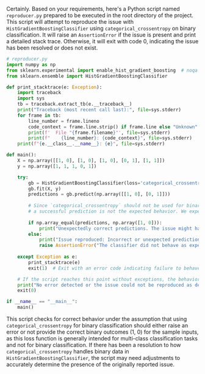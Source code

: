 Certainly. Based on your requirements, here's a Python script named `reproducer.py` prepared to be executed in the root directory of the project. This script will attempt to reproduce the issue with `HistGradientBoostingClassifier` using `categorical_crossentropy` on binary classification. It will raise an `AssertionError` if the issue is present and print a detailed stack trace. Otherwise, it will exit with code 0, indicating the issue has been resolved or does not exist.

```python
# reproducer.py
import numpy as np
from sklearn.experimental import enable_hist_gradient_boosting  # noqa
from sklearn.ensemble import HistGradientBoostingClassifier

def print_stacktrace(e: Exception):
    import traceback
    import sys
    tb = traceback.extract_tb(e.__traceback__)
    print("Traceback (most recent call last):", file=sys.stderr)
    for frame in tb:
        line_number = frame.lineno
        code_context = frame.line.strip() if frame.line else "Unknown"
        print(f'  File "{frame.filename}"', file=sys.stderr)
        print(f"    {line_number}: {code_context}", file=sys.stderr)
    print(f"{e.__class__.__name__}: {e}", file=sys.stderr)

def main():
    X = np.array([[1, 0], [1, 0], [1, 0], [0, 1], [1, 1]])
    y = np.array([1, 1, 1, 0, 1])

    try:
        gb = HistGradientBoostingClassifier(loss='categorical_crossentropy')
        gb.fit(X, y)
        predictions = gb.predict(np.array([[1, 0], [0, 1]]))
        
        # Since `categorical_crossentropy` should not be used for binary classification in this way,
        # a successful prediction is not the expected behavior. We expect an error or incorrect predictions.
        
        if np.array_equal(predictions, np.array([1, 0])):
            print("Unexpectedly correct predictions. The issue might have been silently resolved.")
        else:
            print("Issue reproduced: Incorrect or unexpected predictions.")
            raise AssertionError("The classifier did not behave as expected with categorical_crossentropy on binary classification.")
    
    except Exception as e:
        print_stacktrace(e)
        exit(1)  # Exit with an error code indicating failure to behave as expected

    # If the script reaches this point without exceptions, the behavior is as expected (or the issue was not triggered).
    print("No error detected or the issue could not be reproduced as described.")
    exit(0)

if __name__ == "__main__":
    main()
```

This script checks for correct behavior under the assumption that using `categorical_crossentropy` for binary classification should either raise an error or not provide the correct binary outcomes (1, 0) for the sample inputs, as this loss function is generally intended for multi-class classification tasks and not for binary classification. If there has been a resolution to how `categorical_crossentropy` handles binary data in `HistGradientBoostingClassifier`, the script may need adjustments to accurately determine the presence of the originally reported issue.